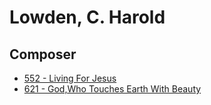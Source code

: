 # Lowden, C. Harold

## Composer

- [552 - Living For Jesus](/hymns/552.md)
- [621 - God,Who Touches Earth With Beauty](/hymns/621.md)

